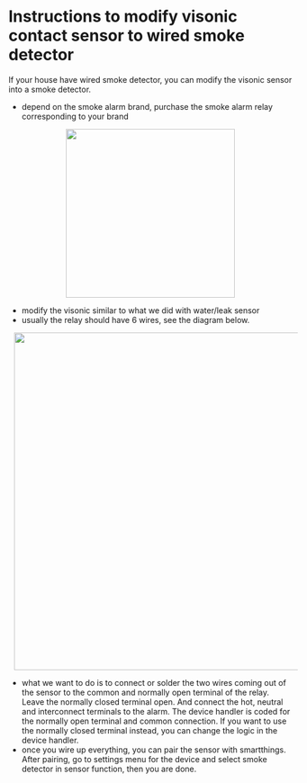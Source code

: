 # Instructions to modify visonic contact sensor to wired smoke detector

If your house have wired smoke detector, you can modify the visonic sensor into a smoke detector. 
  - depend on the smoke alarm brand, purchase the smoke alarm relay corresponding to your brand
  
  <p align="center">
    <img src = "https://github.com/pakmanwg/smartthings-visonic-sensor/blob/master/rm4-relay.jpg" width=300 hspace=10/>
  </p>  
  
  - modify the visonic similar to what we did with water/leak sensor
  - usually the relay should have 6 wires, see the diagram below.
  
  
  <p align="center">
    <img src = "https://github.com/pakmanwg/smartthings-visonic-sensor/blob/master/firex-501-diagram2-large.jpg" width=600 hspace=10/>
  </p>  
  
   - what we want to do is to connect or solder the two wires coming out of the sensor to the common and normally open terminal of the relay. Leave the normally closed terminal open. And connect the hot, neutral and interconnect terminals to the alarm. The device handler is coded for the normally open terminal and common connection. If you want to use the normally closed terminal instead, you can change the logic in the device handler.
   - once you wire up everything, you can pair the sensor with smartthings. After pairing, go to settings menu for the device and select smoke detector in sensor function, then you are done.
